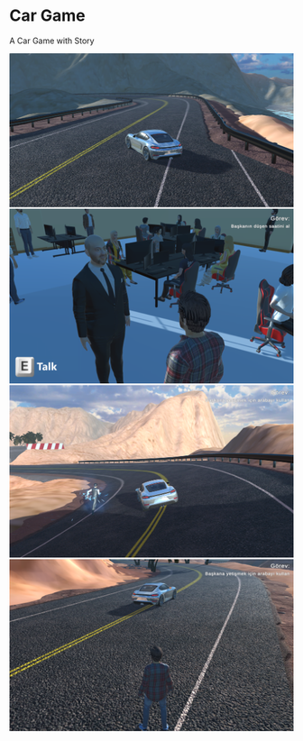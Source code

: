 # Car Game

A Car Game with Story

![Image](https://github.com/hasan-reis/Car-Game/blob/main/Screenshots/Screenshot%202024-01-02%20232400.png?raw=true)
![Image](https://raw.githubusercontent.com/hasan-reis/Car-Game/refs/heads/main/Screenshots/Screenshot%202024-01-02%20232018.png?token=GHSAT0AAAAAACYDDFTNCJX5OFGNR4DIA2W4ZXVZF4A)
![Image](https://github.com/hasan-reis/Car-Game/blob/main/Screenshots/Screenshot%202024-01-02%20232547.png?raw=true)
![Image](https://github.com/hasan-reis/Car-Game/blob/main/Screenshots/Screenshot%202024-01-02%20232335.png?raw=true)
